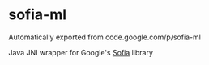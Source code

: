 # sofia-ml
Automatically exported from code.google.com/p/sofia-ml

Java JNI wrapper for Google's [Sofia](https://code.google.com/p/sofia-ml) library
